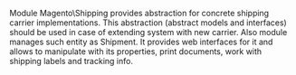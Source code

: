 Module Magento\Shipping provides abstraction for concrete shipping carrier implementations. This abstraction (abstract models and interfaces) should be used in case of extending system with new carrier.
Also module manages such entity as Shipment. It provides web interfaces for it and allows to manipulate with its properties, print documents, work with shipping labels and tracking info.
